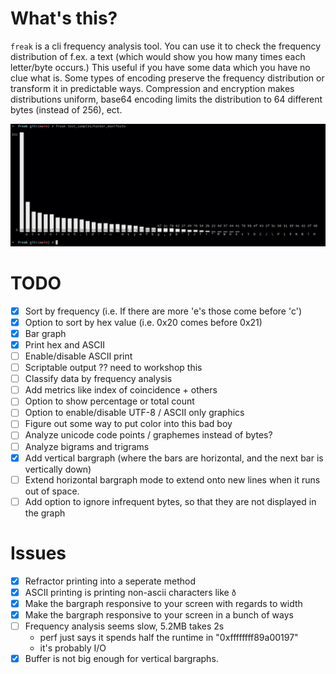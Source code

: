 # What's this?

`freak` is a cli frequency analysis tool. You can use it to check the frequency distribution of f.ex. a text (which would show you how many times each letter/byte occurs.) This useful if you have some data which you have no clue what is. Some types of encoding preserve the frequency distribution or transform it in predictable ways. Compression and encryption makes distributions uniform, base64 encoding limits the distribution to 64 different bytes (instead of 256), ect.

![freak being run on a poem called The Conscience of a Hacker. It shows a bargraph with the most frequent byte being space or hex 20.](/images/example.png)

# TODO
 - [x] Sort by frequency (i.e. If there are more 'e's those come before 'c')
 - [x] Option to sort by hex value (i.e. 0x20 comes before 0x21)
 - [x] Bar graph
 - [x] Print hex and ASCII
 - [ ] Enable/disable ASCII print
 - [ ] Scriptable output ?? need to workshop this
 - [ ] Classify data by frequency analysis
 - [ ] Add metrics like index of coincidence + others
 - [ ] Option to show percentage or total count
 - [ ] Option to enable/disable UTF-8 / ASCII only graphics
 - [ ] Figure out some way to put color into this bad boy
 - [ ] Analyze unicode code points / graphemes instead of bytes?
 - [ ] Analyze bigrams and trigrams
 - [x] Add vertical bargraph (where the bars are horizontal, and the next bar is vertically down)
 - [ ] Extend horizontal bargraph mode to extend onto new lines when it runs out of space.
 - [ ] Add option to ignore infrequent bytes, so that they are not displayed in the graph

# Issues
 - [x] Refractor printing into a seperate method
 - [x] ASCII printing is printing non-ascii characters like `ð`
 - [x] Make the bargraph responsive to your screen with regards to width
 - [x] Make the bargraph responsive to your screen in a bunch of ways
 - [ ] Frequency analysis seems slow, 5.2MB takes 2s
    - perf just says it spends half the runtime in "0xffffffff89a00197"
    - it's probably I/O
 - [x] Buffer is not big enough for vertical bargraphs.
